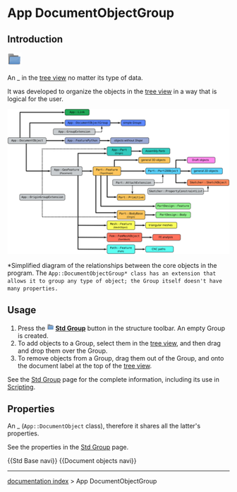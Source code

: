 # App DocumentObjectGroup
## Introduction

 <img alt="" src=images/Folder.svg  style="width:32px;"> 

An _ in the [tree view](tree_view.md) no matter its type of data.

It was developed to organize the objects in the [tree view](tree_view.md) in a way that is logical for the user.

<img alt="" src=images/FreeCAD_core_objects.svg  style="width:800px;">



*Simplified diagram of the relationships between the core objects in the program. The `App::DocumentObjectGroup* class has an extension that allows it to group any type of object; the Group itself doesn't have many properties.`

## Usage

1.  Press the **<img src=images/Std_Group.svg style="width:16px"> [Std Group](Std_Group.md)** button in the structure toolbar. An empty Group is created.
2.  To add objects to a Group, select them in the [tree view](tree_view.md), and then drag and drop them over the Group.
3.  To remove objects from a Group, drag them out of the Group, and onto the document label at the top of the [tree view](tree_view.md).

See the [Std Group](Std_Group.md) page for the complete information, including its use in [Scripting](Std_Group#Scripting.md).

## Properties

An _ (`App::DocumentObject` class), therefore it shares all the latter\'s properties.

See the properties in the [Std Group](Std_Group.md) page.

 {{Std Base navi}} {{Document objects navi}}

---
[documentation index](../README.md) > App DocumentObjectGroup
